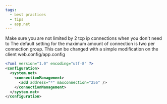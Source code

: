 ```yaml
---
tags:
  - best practices
  - tips
  - asp.net
---
```


Make sure you are not limited by 2 tcp ip connections when you don't need to
The default setting for the maximum amount of connection is two per connection group. This can be changed with a simple modification on the client web.config/app.config

``` xml
<?xml version="1.0" encoding="utf-8" ?>
<configuration>
  <system.net>
    <connectionManagement>
      <add address="*" maxconnection="256" />
    </connectionManagement>
  </system.net>
</configuration>
```